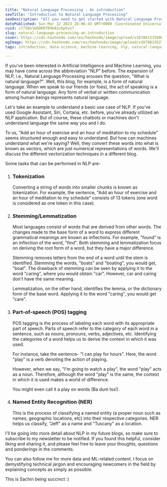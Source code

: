 ```yaml
---
title: "Natural Language Processing : An introduction"
seoTitle: "Introduction to Natural Language Processing"
seoDescription: "All you need to get started with Natural Language Processing."
datePublished: Sun Mar 12 2023 10:06:43 GMT+0000 (Coordinated Universal Time)
cuid: clf58e1b6000709k02c6phvz7
slug: natural-language-processing-an-introduction
cover: https://cdn.hashnode.com/res/hashnode/image/upload/v1678615356000/becf70bd-0357-4cf5-9f8a-05b63d1a5681.png
ogImage: https://cdn.hashnode.com/res/hashnode/image/upload/v1678615527876/5137e2f5-66eb-49de-b184-ae7c2f244889.png
tags: introduction, data-science, machine-learning, nlp, natural-language-processing

---
```


If you've been interested in Artificial Intelligence and Machine Learning, you may have come across the abbreviation "NLP" before. The expansion of NLP, i.e., Natural Language Processing arouses the question, "What is natural language?". Well, this blog, for example, is a form of natural language. When we speak to our friends (or foes), the act of speaking is a form of natural language. Any form of verbal or written communication among human beings represents natural language.

Let's take an example to understand a basic use case of NLP. If you've used Google Assistant, Siri, Cortana, etc. before, you've already utilized an NLP application. But of course, these chatbots or machines don't understand language the same way you and I do.

To us, "Add an hour of exercise and an hour of meditation to my schedule" seems structured enough and easy to understand. But how can machines understand what we're saying? Well, they convert these words into what is known as vectors, which are just numerical representations of words. We'll discuss the different vectorization techniques in a different blog.

Some tasks that can be performed in NLP are-

1. ### Tokenization
    
    Converting a string of words into smaller chunks is known as tokenization. For example, the sentence, "Add an hour of exercise and an hour of meditation to my schedule" consists of 13 tokens (one word is considered as one token in this case).
    
2. ### Stemming/Lemmatization
    
    Most languages consist of words that are derived from other words. The changes made to the base form of a word to express different grammatical meanings are known as inflections. For example, "found" is an inflection of the word, "find". Both stemming and lemmatization focus on deriving the root form of a word, but they have a major difference.
    
    Stemming removes letters from the end of a word until the stem is identified. Stemming the words, "boats" and "boating", you would get, "boat". The drawback of stemming can be seen by applying it to the word "caring", where you would obtain "car". However, car and caring don't have the same meaning.
    
    Lemmatization, on the other hand, identifies the lemma, or the dictionary form of the base word. Applying it to the word "caring", you would get "care".
    
3. ### Part-of-speech (POS) tagging
    
    POS tagging is the process of labeling each word with its appropriate part of speech. Parts of speech refer to the category of each word in a sentence, such as nouns, pronouns, verbs, adjectives, etc. Identifying the categories of a word helps us to derive the context in which it was used.
    
    For instance, take the sentence- "I can play for hours". Here, the word "play" is a verb denoting the action of playing.
    
    However, when we say, "I'm going to watch a play", the word "play" acts as a noun. Therefore, although the word "play" is the same, the context in which it is used makes a world of difference.
    
    You might even call it a play on words (Ba dum tss!).
    
4. ### Named Entity Recognition (NER)
    
    This is the process of classifying a named entity (a proper noun such as names, geographic locations, etc) into their respective categories. NER helps us classify, "Jeff" as a name and "Tuscany" as a location.
    

I'll be going into more detail about NLP in my future blogs, so make sure to subscribe to my newsletter to be notified. If you found this helpful, consider liking and sharing it, and please feel free to leave your thoughts, questions and ponderings in the comments.

You can also follow me for more data and ML-related content. I focus on demystifying technical jargon and encouraging newcomers in the field by explaining concepts as simply as possible.

This is Sachin being succinct :)
